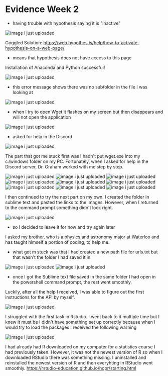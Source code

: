 # Evidence Week 2

- having trouble with hypothesis saying it is "inactive"

![image i just uploaded](issuew2.png)

Goggled Solution: https://web.hypothes.is/help/how-to-activate-hypothesis-on-a-web-page/
- means that hypothesis does not have access to this page

Installation of Anaconda and Python successful!

![image i just uploaded](evidencew2.2.png)

- this error message shows there was no subfolder in the file I was looking at

![image i just uploaded](evidencew2.3.png)

- when I try to open Wget it flashes on my screen but then disappears and will not open the application

![image i just uploaded](issuew2.2.jpg)

- asked for help in the Discord

![image i just uploaded](issuew2.3.png)

The part that got me stuck first was I hadn't put wget.exe into my c:\windows folder on my PC. Fortunately, when I asked for help in the Discord server, Dr. Graham worked with me step by step.

![image i just uploaded](help1.PNG)
![image i just uploaded](help2.PNG)
![image i just uploaded](help3.PNG)
![image i just uploaded](help4.PNG)
![image i just uploaded](help5.PNG)
![image i just uploaded](help6.PNG)
![image i just uploaded](help7.PNG)
![image i just uploaded](help8.PNG)
![image i just uploaded](help9.PNG)

I then continued to try the next part on my own. I created the folder in sublime text and pasted the links to the images. However, when I returned to the command prompt something didn't look right.

![image i just uploaded](wget6.png)

- so I decided to leave it for now and try again later

I asked my brother, who is a physics and astronomy major at Waterloo and has taught himself a portion of coding, to help me.

- what got m stuck was that I had created a new path file for urls.txt but that wasn't the folder I had saved it in.

![image i just uploaded](cam1.png)
![image i just uploaded](cam2.png)

- once I got the Sublime text file saved in the same folder I had open in the powershell command prompt, the rest went smoothly.

Luckily, after all the help I received, I was able to figure out the first instructions for the API by myself.

![image i just uploaded](API1.jpg)

I struggled with the first task in Rstudio. I went back to it multiple time but I knew it must be I didn't have something set up correctly because when I would try to load the packages I received the following warning

![image i just uploaded](issue3.png)

I had already had R downloaded on my computer for a statistics course I had previously taken. However, it was not the newest version of R so when I downloaded RStudio there was something missing. I uninstalled and reinstalled the newest version of R and then everyhting in RStudio went smoothly.
https://rstudio-education.github.io/hopr/starting.html
